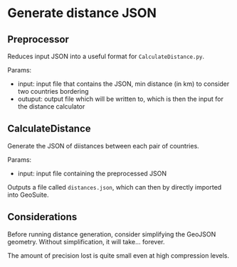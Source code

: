 # Generate distance JSON

## Preprocessor
Reduces input JSON into a useful format for `CalculateDistance.py`.

Params:
  - input: input file that contains the JSON, min distance (in km) to consider two countries bordering
  - outuput: output file which will be written to, which is then the input for the distance calculator
## CalculateDistance
Generate the JSON of diistances between each pair of countries.

Params:
  - input: input file containing the preprocessed JSON

Outputs a file called `distances.json`, which can then by directly imported into GeoSuite.

## Considerations
Before running distance generation, consider simplifying the GeoJSON geometry. Without simplification, it will take... forever.

The amount of precision lost is quite small even at high compression levels.
